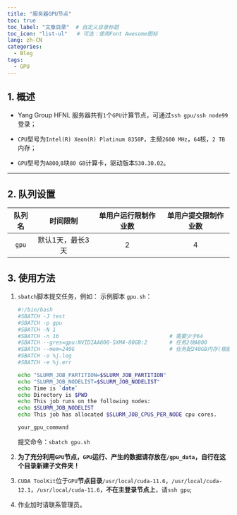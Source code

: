 ```yaml
---
title: "服务器GPU节点"
toc: true
toc_label: "文章目录"  # 自定义目录标题
toc_icon: "list-ul"   # 可选：使用Font Awesome图标
lang: zh-CN
categories:
  - Blog
tags:
  - GPU
---
```


## 1. 概述

- Yang Group HFNL 服务器共有`1`个`GPU`计算节点，可通过`ssh gpu/ssh node99`登录；

- `CPU`型号为`Intel(R) Xeon(R) Platinum 8358P`，主频`2600 MHz`，`64`核，`2 TB` 内存；

- `GPU`型号为`A800`,`8`块`80 GB`计算卡，驱动版本`530.30.02`。

---

## 2. 队列设置

| **队列名**       | **时间限制** | **单用户运行限制作业数** | **单用户提交限制作业数** |
|:----------------:|:-----------:|:-----------------------:|:-----------------------:|
| `gpu`           | 默认1天，最长3天         | 2                      |  4                   |

## 3. 使用方法

1. `sbatch`脚本提交任务，例如：
    示例脚本 `gpu.sh`：

    ```bash
    #!/bin/bash
    #SBATCH -J test
    #SBATCH -p gpu
    #SBATCH -N 1
    #SBATCH -n 16                                   # 需要少于64
    #SBATCH --gres=gpu:NVIDIAA800-SXM4-80GB:2       # 任务2块A800
    #SBATCH --mem=240G                              # 任务配240GB内存(根据应用调整)
    #SBATCH -o %j.log
    #SBATCH -e %j.err

    echo "SLURM_JOB_PARTITION=$SLURM_JOB_PARTITION"
    echo "SLURM_JOB_NODELIST=$SLURM_JOB_NODELIST"
    echo Time is `date`
    echo Directory is $PWD
    echo This job runs on the following nodes:
    echo $SLURM_JOB_NODELIST
    echo This job has allocated $SLURM_JOB_CPUS_PER_NODE cpu cores.

    your_gpu_command
    ```

    提交命令：`sbatch gpu.sh`
2. **为了充分利用`GPU`节点，`GPU`运行、产生的数据请存放在`/gpu_data`，自行在这个目录新建子文件夹！**
3. `CUDA ToolKit`位于`GPU`**节点目录**`/usr/local/cuda-11.6`，`/usr/local/cuda-12.1`，`/usr/local/cuda-11.6`，**不在主登录节点上**，请`ssh gpu`;
4. 作业加时请联系管理员。
